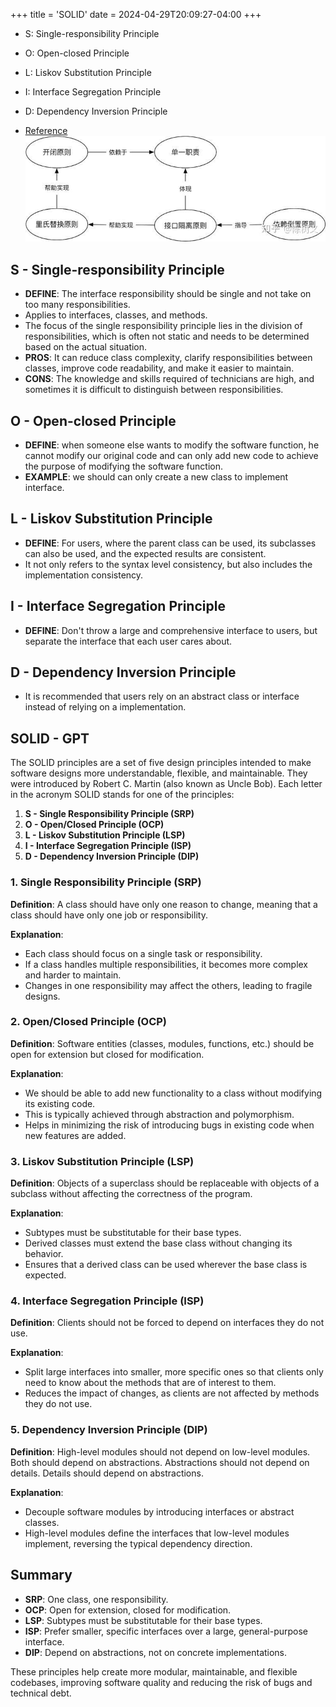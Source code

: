+++
title = 'SOLID'
date = 2024-04-29T20:09:27-04:00
+++

- S: Single-responsibility Principle
- O: Open-closed Principle
- L: Liskov Substitution Principle
- I: Interface Segregation Principle
- D: Dependency Inversion Principle

- [Reference](https://zhuanlan.zhihu.com/p/350291336)
![images](images-solid/solid.jpg)

## S -  Single-responsibility Principle
- **DEFINE**: The interface responsibility should be single and not take on too many responsibilities.
- Applies to interfaces, classes, and methods.
- The focus of the single responsibility principle lies in the division of responsibilities, which is often not static and needs to be determined based on the actual situation.
- **PROS**: It can reduce class complexity, clarify responsibilities between classes, improve code readability, and make it easier to maintain.
- **CONS**: The knowledge and skills required of technicians are high, and sometimes it is difficult to distinguish between responsibilities.

## O - Open-closed Principle
- **DEFINE**: when someone else wants to modify the software function, he cannot modify our original code and can only add new code to achieve the purpose of modifying the software function.
- **EXAMPLE**: we should can only create a new class to implement interface.

## L - Liskov Substitution Principle
- **DEFINE**: For users, where the parent class can be used, its subclasses can also be used, and the expected results are consistent.
- It not only refers to the syntax level consistency, but also includes the implementation consistency.

## I - Interface Segregation Principle
- **DEFINE**: Don't throw a large and comprehensive interface to users, but separate the interface that each user cares about.

## D - Dependency Inversion Principle
- It is recommended that users rely on an abstract class or interface instead of relying on a implementation.


## SOLID - GPT
The SOLID principles are a set of five design principles intended to make software designs more understandable, flexible, and maintainable. They were introduced by Robert C. Martin (also known as Uncle Bob). Each letter in the acronym SOLID stands for one of the principles:

1. **S - Single Responsibility Principle (SRP)**
2. **O - Open/Closed Principle (OCP)**
3. **L - Liskov Substitution Principle (LSP)**
4. **I - Interface Segregation Principle (ISP)**
5. **D - Dependency Inversion Principle (DIP)**

### 1. Single Responsibility Principle (SRP)

**Definition**: A class should have only one reason to change, meaning that a class should have only one job or responsibility.

**Explanation**:
- Each class should focus on a single task or responsibility.
- If a class handles multiple responsibilities, it becomes more complex and harder to maintain.
- Changes in one responsibility may affect the others, leading to fragile designs.

### 2. Open/Closed Principle (OCP)

**Definition**: Software entities (classes, modules, functions, etc.) should be open for extension but closed for modification.

**Explanation**:
- We should be able to add new functionality to a class without modifying its existing code.
- This is typically achieved through abstraction and polymorphism.
- Helps in minimizing the risk of introducing bugs in existing code when new features are added.

### 3. Liskov Substitution Principle (LSP)

**Definition**: Objects of a superclass should be replaceable with objects of a subclass without affecting the correctness of the program.

**Explanation**:
- Subtypes must be substitutable for their base types.
- Derived classes must extend the base class without changing its behavior.
- Ensures that a derived class can be used wherever the base class is expected.

### 4. Interface Segregation Principle (ISP)

**Definition**: Clients should not be forced to depend on interfaces they do not use.

**Explanation**:
- Split large interfaces into smaller, more specific ones so that clients only need to know about the methods that are of interest to them.
- Reduces the impact of changes, as clients are not affected by methods they do not use.

### 5. Dependency Inversion Principle (DIP)

**Definition**: High-level modules should not depend on low-level modules. Both should depend on abstractions. Abstractions should not depend on details. Details should depend on abstractions.

**Explanation**:
- Decouple software modules by introducing interfaces or abstract classes.
- High-level modules define the interfaces that low-level modules implement, reversing the typical dependency direction.

## Summary

- **SRP**: One class, one responsibility.
- **OCP**: Open for extension, closed for modification.
- **LSP**: Subtypes must be substitutable for their base types.
- **ISP**: Prefer smaller, specific interfaces over a large, general-purpose interface.
- **DIP**: Depend on abstractions, not on concrete implementations.

These principles help create more modular, maintainable, and flexible codebases, improving software quality and reducing the risk of bugs and technical debt.
